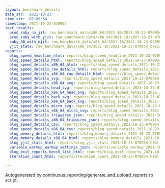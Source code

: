 ```yaml
---
layout: benchmark_details
date_str: '2021-10-23'
time_str: '07:09:54'
timestamp: 2021-10-23-070954
test_results:
  prod_ruby_no_jit: raw_benchmark_data/x86_64/2021-10/2021-10-23-070954_basic_benchmark_prod_ruby_no_jit.json
  prod_ruby_with_yjit: raw_benchmark_data/x86_64/2021-10/2021-10-23-070954_basic_benchmark_prod_ruby_with_yjit.json
  ruby_30_with_mjit: raw_benchmark_data/x86_64/2021-10/2021-10-23-070954_basic_benchmark_ruby_30_with_mjit.json
  yjit_stats: raw_benchmark_data/x86_64/2021-10/2021-10-23-070954_basic_benchmark_yjit_stats.json
reports:
  blog_speed_headline_html: reports/blog_speed_headline_2021-10-23-070954.html
  blog_speed_details_html: reports/blog_speed_details_2021-10-23-070954.html
  blog_speed_details_x86_64_html: reports/blog_speed_details_2021-10-23-070954.x86_64.html
  blog_speed_details_raw_details_html: reports/blog_speed_details_2021-10-23-070954.raw_details.html
  blog_speed_details_x86_64_raw_details_html: reports/blog_speed_details_2021-10-23-070954.x86_64.raw_details.html
  blog_speed_details_svg: reports/blog_speed_details_2021-10-23-070954.svg
  blog_speed_details_x86_64_svg: reports/blog_speed_details_2021-10-23-070954.x86_64.svg
  blog_speed_details_head_svg: reports/blog_speed_details_2021-10-23-070954.head.svg
  blog_speed_details_x86_64_head_svg: reports/blog_speed_details_2021-10-23-070954.x86_64.head.svg
  blog_speed_details_back_svg: reports/blog_speed_details_2021-10-23-070954.back.svg
  blog_speed_details_x86_64_back_svg: reports/blog_speed_details_2021-10-23-070954.x86_64.back.svg
  blog_speed_details_micro_svg: reports/blog_speed_details_2021-10-23-070954.micro.svg
  blog_speed_details_x86_64_micro_svg: reports/blog_speed_details_2021-10-23-070954.x86_64.micro.svg
  blog_speed_details_tripwires_json: reports/blog_speed_details_2021-10-23-070954.tripwires.json
  blog_speed_details_x86_64_tripwires_json: reports/blog_speed_details_2021-10-23-070954.x86_64.tripwires.json
  blog_speed_details_csv: reports/blog_speed_details_2021-10-23-070954.csv
  blog_speed_details_x86_64_csv: reports/blog_speed_details_2021-10-23-070954.x86_64.csv
  blog_memory_details_html: reports/blog_memory_details_2021-10-23-070954.html
  blog_memory_details_x86_64_html: reports/blog_memory_details_2021-10-23-070954.x86_64.html
  blog_yjit_stats_html: reports/blog_yjit_stats_2021-10-23-070954.html
  variable_warmup_warmup_settings_json: reports/variable_warmup_2021-10-23-070954.warmup_settings.json
  blog_exit_reports_bench_list_html: reports/blog_exit_reports_2021-10-23-070954.bench_list.html
  iteration_count_html: reports/iteration_count_2021-10-23-070954.html

---
```

Autogenerated by continuous_reporting/generate_and_upload_reports.rb script.
